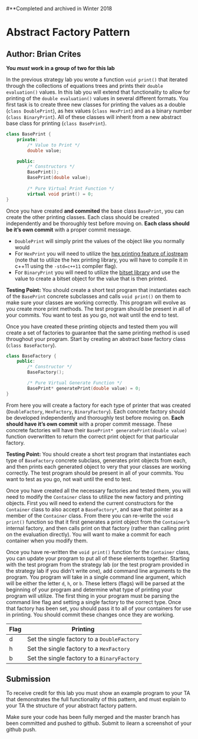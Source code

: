 #**Completed and archived in Winter 2018


# Abstract Factory Pattern
## Author: Brian Crites
**You *must* work in a group of two for this lab**

In the previous strategy lab you wrote a function ```void print()``` that iterated through the collections of equations trees and prints their ```double evaluation()``` values. In this lab you will extend that functionality to allow for printing of the ```double evaluation()``` values in several different formats. You first task is to create three new classes for printing the values as a double (```class DoublePrint```), as hex values (```class HexPrint```) and as a binary number (```class BinaryPrint```). All of these classes will inherit from a new abstract base class for printing (```class BasePrint```).
```c++
class BasePrint {
	private:
		/* Value to Print */
		double value;

	public:
		/* Constructors */
		BasePrint();
		BasePrint(double value);
		
		/* Pure Virtual Print Function */
		virtual void print() = 0;
}
```
Once you have created **and commited** the base class ```BasePrint```, you can create the other printing classes. Each class should be created independently and be thoroughly test before moving on. **Each class should be it’s own commit** with a proper commit message. 
* ```DoublePrint``` will simply print the values of the object like you normally would
* For ```HexPrint``` you will need to utilize the [hex printing feature of iostream](http://www.cplusplus.com/reference/ios/hexfloat/) (note that to utilize the hex printing library, you will have to compile it in c++11 using the ```-std=c++11``` compiler flag). 
* For ```BinaryPrint``` you will need to utilize the [bitset library](http://www.cplusplus.com/reference/bitset/bitset/?kw=bitset) and use the value to create a bitset object for the value that is then printed. 

**Testing Point:** You should create a short test program that instantiates each of the ```BasePrint``` concrete subclasses and calls ```void print()``` on them to make sure your classes are working correctly. This program will evolve as you create more print methods. The test program should be present in all of your commits. You want to test as you go, not wait until the end to test. 

Once you have created these printing objects and tested them you will create a set of factories to guarantee that the same printing method is used throughout your program. Start by creating an abstract base factory class (```class BaseFactory```).
```c++
class BaseFactory {
	public:
		/* Constructor */
		BaseFactory();

		/* Pure Virtual Generate Function */
		BasePrint* generatePrint(double value) = 0;
}
```
From here you will create a factory for each type of printer that was created (```DoubleFactory```, ```HexFactory```, ```BinaryFactory```). Each concrete factory should be developed independently and thoroughly test before moving on. **Each should have it’s own commit** with a proper commit message. These concrete factories will have their ```BasePrint* generatePrint(double value)``` function overwritten to return the correct print object for that particular factory.

**Testing Point:** You should create a short test program that instantiates each type of ```BaseFactory``` concrete subclass, generates print objects from each, and then prints each generated object to very that your classes are working correctly. The test program should be present in all of your commits. You want to test as you go, not wait until the end to test. 

Once you have created all the necessary factories and tested them, you will need to modify the ```Container``` class to utilize the new factory and printing objects. First you will need to extend the current constructors for the ```Container``` class to also accept a ```BaseFactory*```, and save that pointer as a member of the ```Container``` class. From there you can re-write the ```void print()``` function so that it first generates a print object from the ```Container```’s internal factory, and then calls print on that factory (rather than calling print on the evaluation directly). You will want to make a commit for each container when you modify them. 

Once you have re-written the ```void print()``` function for the ```Container``` class, you can update your program to put all of these elements together. Starting with the test program from the strategy lab (or the test program provided in the strategy lab if you didn’t write one), add command line arguments to the program. You program will take in a single command line argument, which will be either the letter ```d```, ```h```, or ```b```. These letters (flags) will be parsed at the beginning of your program and determine what type of printing your program will utilize. The first thing in your program must be parsing the command line flag and setting a single factory to the correct type. Once that factory has been set, you should pass it to all of your containers for use in printing. You should commit these changes once they are working.

Flag | Printing
------------ | ------------
d | Set the single factory to a ```DoubleFactory```
h | Set the single factory to a ```HexFactory```
b | Set the single factory to a ```BinaryFactory```

## Submission
To receive credit for this lab you must show an example program to your TA that demonstrates the full functionality of this pattern, and must explain to your TA the structure of your abstract factory pattern.

Make sure your code has been fully merged and the master branch has been committed and pushed to github. Submit to ilearn a screenshot of your github push. 
